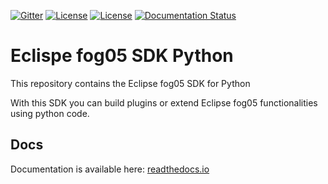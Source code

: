 [![Gitter](https://badges.gitter.im/atolab/fog05.svg)](https://gitter.im/atolab/fog05?utm_source=badge&utm_medium=badge&utm_campaign=pr-badge)
[![License](https://img.shields.io/badge/License-EPL%202.0-blue)](https://choosealicense.com/licenses/epl-2.0/)
[![License](https://img.shields.io/badge/License-Apache%202.0-blue.svg)](https://opensource.org/licenses/Apache-2.0)
[![Documentation Status](https://readthedocs.org/projects/eclipse-fog05-python3-sdk/badge/?version=latest)](https://eclipse-fog05-python3-sdk.readthedocs.io/en/latest/?badge=latest)

# Eclispe fog05 SDK Python

This repository contains the Eclipse fog05 SDK for Python

With this SDK you can build plugins or extend Eclipse fog05 functionalities using python code.


## Docs

Documentation is available here: [readthedocs.io](https://eclipse-fog05-python3-sdk.readthedocs.io/en/latest/?badge=latest)

